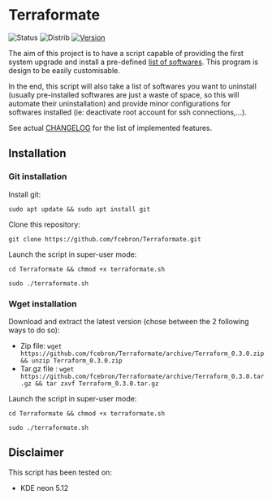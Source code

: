 # Terraformate
![Status](https://img.shields.io/badge/Status-In%20Development-red.svg)
![Distrib](https://img.shields.io/badge/Ubuntu-16.04-brightgreen.svg)
[![Version](https://img.shields.io/badge/Version-latest%20release-yellow.svg)](https://github.com/fcebron/Terraform/releases/latest)

The aim of this project is to have a script capable of providing the first system upgrade and install a pre-defined [list of softwares](config/SoftwareList.md). This program is design to be easily customisable.

In the end, this script will also take a list of softwares you want to uninstall (usually pre-installed softwares are just a waste of space, so this will automate their uninstallation) and provide minor configurations for softwares installed (ie: deactivate root account for ssh connections,...).

See actual [CHANGELOG](CHANGELOG.md) for the list of implemented features.

## Installation
### Git installation
Install git:

```sudo apt update && sudo apt install git```

Clone this repository:

```git clone https://github.com/fcebron/Terraformate.git```

Launch the script in super-user mode:

```cd Terraformate && chmod +x terraformate.sh```

```sudo ./terraformate.sh```

### Wget installation
Download and extract the latest version (chose between the 2 following ways to do so):

- Zip file: ```wget https://github.com/fcebron/Terraformate/archive/Terraform_0.3.0.zip && unzip Terraform_0.3.0.zip```
- Tar.gz file : ```wget https://github.com/fcebron/Terraformate/archive/Terraform_0.3.0.tar.gz && tar zxvf Terraform_0.3.0.tar.gz```

Launch the script in super-user mode:

```cd Terraformate && chmod +x terraformate.sh```

```sudo ./terraformate.sh```

## Disclaimer
This script has been tested on:
* KDE neon 5.12
